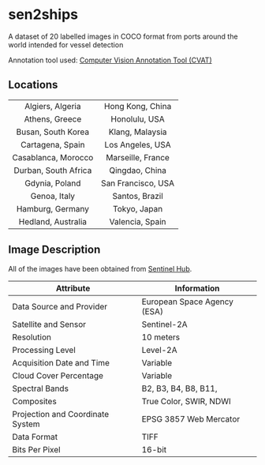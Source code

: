 # sen2ships
A dataset of 20 labelled images in COCO format from ports around the world intended for vessel detection 

Annotation tool used: [Computer Vision Annotation Tool (CVAT)](https://github.com/opencv/cvat) 


## Locations 

|                     |                    |
|:-------------------:|:------------------:|
| Algiers, Algeria    | Hong Kong, China   |
| Athens, Greece      | Honolulu, USA      |
| Busan, South Korea  | Klang, Malaysia    |
| Cartagena, Spain    | Los Angeles, USA   |
| Casablanca, Morocco | Marseille, France  |
| Durban, South Africa| Qingdao, China     |
| Gdynia, Poland      | San Francisco, USA |
| Genoa, Italy        | Santos, Brazil     |
| Hamburg, Germany    | Tokyo, Japan       |
| Hedland, Australia  | Valencia, Spain    |

## Image Description 
All of the images have been obtained from [Sentinel Hub](https://www.sentinel-hub.com/).

| Attribute                | Information                  |
|--------------------------|------------------------------|
| Data Source and Provider | European Space Agency (ESA)  |
| Satellite and Sensor     | Sentinel-2A                  |
| Resolution               | 10 meters                    |
| Processing Level         | Level-2A                     |
| Acquisition Date and Time| Variable                     |
| Cloud Cover Percentage   | Variable                     |
| Spectral Bands           | B2, B3, B4, B8, B11,         |
| Composites               | True Color, SWIR, NDWI       |
| Projection and Coordinate System | EPSG 3857 Web Mercator    |
| Data Format              | TIFF                         |
| Bits Per Pixel           | 16-bit                       |



